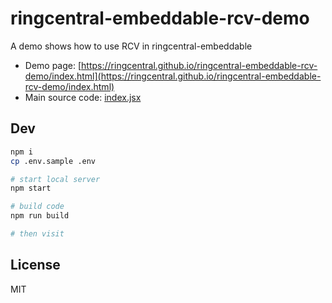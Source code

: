 # ringcentral-embeddable-rcv-demo

A demo shows how to use RCV in ringcentral-embeddable

* Demo page: [https://ringcentral.github.io/ringcentral-embeddable-rcv-demo/index.html](https://ringcentral.github.io/ringcentral-embeddable-rcv-demo/index.html)
* Main source code: [index.jsx](src/client/index.jsx)

## Dev

```bash
npm i
cp .env.sample .env

# start local server
npm start

# build code
npm run build

# then visit
```

## License

MIT
